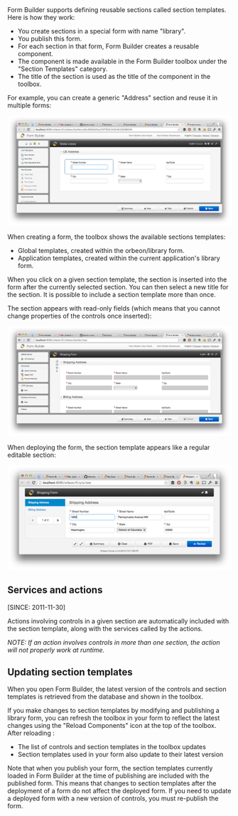 ## 

Form Builder supports defining reusable sections called section templates. Here is how they work:

- You create sections in a special form with name "library".
- You publish this form.
- For each section in that form, Form Builder creates a reusable component.
- The component is made available in the Form Builder toolbox under the "Section Templates" category.
- The title of the section is used as the title of the component in the toolbox.

For example, you can create a generic "Address" section and reuse it in multiple forms:

![Defining a section template in Form Builder](images/fb-section-template.png)

When creating a form, the toolbox shows the available sections templates:

- Global templates, created within the orbeon/library form.
- Application templates, created within the current application's library form.

When you click on a given section template, the section is inserted into the form after the currently selected section. You can then select a new title for the section. It is possible to include a section template more than once.

The section appears with read-only fields (which means that you cannot change properties of the controls once inserted):

![Using section templates in Form Builder](images/fb-section-template-use.png)

When deploying the form, the section template appears like a regular editable section:

![Section templates in Form Runner](images/fr-section-template.png)

## Services and actions

[SINCE: 2011-11-30]

Actions involving controls in a given section are automatically included with the section template, along with the services called by the actions.

*NOTE: If an action involves controls in more than one section, the action will not properly work at runtime.*

## Updating section templates

When you open Form Builder, the latest version of the controls and section templates is retrieved from the database and shown in the toolbox.

If you make changes to section templates by modifying and publishing a library form, you can refresh the toolbox in your form to reflect the latest changes using the "Reload Components" icon at the top of the toolbox. After reloading :

- The list of controls and section templates in the toolbox updates
- Section templates used in your form also update to their latest version

Note that when you publish your form, the section templates currently loaded in Form Builder at the time of publishing are included with the published form. This means that changes to section templates after the deployment of a form do not affect the deployed form. If you need to update a deployed form with a new version of controls, you must re-publish the form.
